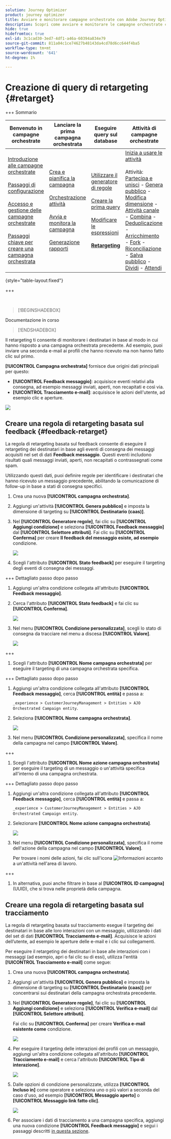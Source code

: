 ```yaml
---
solution: Journey Optimizer
product: journey optimizer
title: Avviare e monitorare campagne orchestrate con Adobe Journey Optimizer
description: Scopri come avviare e monitorare le campagne orchestrate con Adobe Journey Optimizer.
hide: true
hidefromtoc: true
exl-id: 3c1cad30-3ed7-4df1-a46a-60394a834e79
source-git-commit: 811a04c1ce74627b48143da4cd78d6cc644f4ba5
workflow-type: tm+mt
source-wordcount: '641'
ht-degree: 1%

---
```


# Creazione di query di retargeting {#retarget}

+++ Sommario

| Benvenuto in campagne orchestrate | Lanciare la prima campagna orchestrata | Eseguire query sul database | Attività di campagne orchestrate |
|---|---|---|---|
| [Introduzione alle campagne orchestrate](gs-orchestrated-campaigns.md)<br/><br/>[Passaggi di configurazione](configuration-steps.md)<br/><br/>[Accesso e gestione delle campagne orchestrate](access-manage-orchestrated-campaigns.md)<br/><br/>[Passaggi chiave per creare una campagna orchestrata](gs-campaign-creation.md) | [Crea e pianifica la campagna](create-orchestrated-campaign.md)<br/><br/>[Orchestrazione attività](orchestrate-activities.md)<br/><br/>[Avvia e monitora la campagna](start-monitor-campaigns.md)<br/><br/>[Generazione rapporti](reporting-campaigns.md) | [Utilizzare il generatore di regole](orchestrated-rule-builder.md)<br/><br/>[Creare la prima query](build-query.md)<br/><br/>[Modificare le espressioni](edit-expressions.md)<br/><br/><b>[Retargeting](retarget.md)</b> | [Inizia a usare le attività](activities/about-activities.md)<br/><br/>Attività:<br/>[Partecipa e unisci](activities/and-join.md) - [Genera pubblico](activities/build-audience.md) - [Modifica dimensione](activities/change-dimension.md) - [Attività canale](activities/channels.md) - [Combina](activities/combine.md) - [Deduplicazione](activities/deduplication.md) - [Arricchimento](activities/enrichment.md) - [Fork](activities/fork.md) - [Riconciliazione](activities/reconciliation.md) - [Salva pubblico](activities/save-audience.md) - [Dividi](activities/split.md) - [Attendi](activities/wait.md) |

{style="table-layout:fixed"}

+++

</br>

>[!BEGINSHADEBOX]

Documentazione in corso

>[!ENDSHADEBOX]

Il retargeting ti consente di monitorare i destinatari in base al modo in cui hanno risposto a una campagna orchestrata precedente. Ad esempio, puoi inviare una seconda e-mail ai profili che hanno ricevuto ma non hanno fatto clic sul primo.

**[!UICONTROL Campagna orchestrata]** fornisce due origini dati principali per questo:

* **[!UICONTROL Feedback messaggio]**: acquisisce eventi relativi alla consegna, ad esempio messaggi inviati, aperti, non recapitati e così via.
* **[!UICONTROL Tracciamento e-mail]**: acquisisce le azioni dell&#39;utente, ad esempio clic e aperture.

![](assets/do-not-localize/retarget-schema.png)

## Creare una regola di retargeting basata sul feedback {#feedback-retarget}

La regola di retargeting basata sul feedback consente di eseguire il retargeting dei destinatari in base agli eventi di consegna dei messaggi acquisiti nel set di dati **Feedback messaggio**. Questi eventi includono risultati quali messaggi inviati, aperti, non recapitati o contrassegnati come spam.

Utilizzando questi dati, puoi definire regole per identificare i destinatari che hanno ricevuto un messaggio precedente, abilitando la comunicazione di follow-up in base a stati di consegna specifici.

1. Crea una nuova **[!UICONTROL campagna orchestrata]**.

1. Aggiungi un&#39;attività **[!UICONTROL Genera pubblico]** e imposta la dimensione di targeting su **[!UICONTROL Destinatario (caas)]**.

1. Nel **[!UICONTROL Generatore regole]**, fai clic su **[!UICONTROL Aggiungi condizione]** e seleziona **[!UICONTROL Feedback messaggio]** dal **[!UICONTROL Selettore attributi]**. Fai clic su **[!UICONTROL Conferma]** per creare **Il feedback del messaggio esiste, ad esempio** condizione.

   ![](assets/retarget_1.png)

1. Scegli l&#39;attributo **[!UICONTROL Stato feedback]** per eseguire il targeting degli eventi di consegna dei messaggi.

+++ Dettagliato passo dopo passo

   1. Aggiungi un&#39;altra condizione collegata all&#39;attributo **[!UICONTROL Feedback messaggio]**.

   1. Cerca l&#39;attributo **[!UICONTROL Stato feedback]** e fai clic su **[!UICONTROL Conferma]**.

      ![](assets/retarget_3.png)

   1. Nel menu **[!UICONTROL Condizione personalizzata]**, scegli lo stato di consegna da tracciare nel menu a discesa **[!UICONTROL Valore]**.

      ![](assets/retarget_4.png)

+++

1. Scegli l&#39;attributo **[!UICONTROL Nome campagna orchestrata]** per eseguire il targeting di una campagna orchestrata specifica.

+++ Dettagliato passo dopo passo

   1. Aggiungi un&#39;altra condizione collegata all&#39;attributo **[!UICONTROL Feedback messaggio]**, cerca **[!UICONTROL entità]** e passa a:

      `_experience > CustomerJourneyManagement > Entities > AJO Orchestrated Campaign entity`.

   1. Seleziona **[!UICONTROL Nome campagna orchestrata]**.

      ![](assets/retarget_5.png)

   1. Nel menu **[!UICONTROL Condizione personalizzata]**, specifica il nome della campagna nel campo **[!UICONTROL Valore]**.

+++

1. Scegli l&#39;attributo **[!UICONTROL Nome azione campagna orchestrata]** per eseguire il targeting di un messaggio o un&#39;attività specifica all&#39;interno di una campagna orchestrata.

+++ Dettagliato passo dopo passo

   1. Aggiungi un&#39;altra condizione collegata all&#39;attributo **[!UICONTROL Feedback messaggio]**, cerca **[!UICONTROL entità]** e passa a:

      `_experience > CustomerJourneyManagement > Entities > AJO Orchestrated Campaign entity`.

   1. Selezionare **[!UICONTROL Nome azione campagna orchestrata]**.

      ![](assets/retarget_6.png)

   1. Nel menu **[!UICONTROL Condizione personalizzata]**, specifica il nome dell&#39;azione della campagna nel campo **[!UICONTROL Valore]**.

      Per trovare i nomi delle azioni, fai clic sull&#39;icona ![Informazioni](assets/do-not-localize/info-icon.svg) accanto a un&#39;attività nell&#39;area di lavoro.

+++

1. In alternativa, puoi anche filtrare in base al **[!UICONTROL ID campagna]** (UUID), che si trova nelle proprietà della campagna.

## Creare una regola di retargeting basata sul tracciamento

La regola di retargeting basata sul tracciamento esegue il targeting dei destinatari in base alle loro interazioni con un messaggio, utilizzando i dati del set di dati **[!UICONTROL Tracciamento e-mail]**. Acquisisce le azioni dell’utente, ad esempio le aperture delle e-mail e i clic sui collegamenti.

Per eseguire il retargeting dei destinatari in base alle interazioni con i messaggi (ad esempio, apri o fai clic su di essi), utilizza l&#39;entità **[!UICONTROL Tracciamento e-mail]** come segue:

1. Crea una nuova **[!UICONTROL campagna orchestrata]**.

1. Aggiungi un&#39;attività **[!UICONTROL Genera pubblico]** e imposta la dimensione di targeting su **[!UICONTROL Destinatario (caas)]** per concentrarsi sui destinatari della campagna orchestrata precedente.

1. Nel **[!UICONTROL Generatore regole]**, fai clic su **[!UICONTROL Aggiungi condizione]** e seleziona **[!UICONTROL Verifica e-mail]** dal **[!UICONTROL Selettore attributi]**.

   Fai clic su **[!UICONTROL Conferma]** per creare **Verifica e-mail esistente come** condizione.

   ![](assets/retarget_2.png)

1. Per eseguire il targeting delle interazioni dei profili con un messaggio, aggiungi un&#39;altra condizione collegata all&#39;attributo **[!UICONTROL Tracciamento e-mail]** e cerca l&#39;attributo **[!UICONTROL Tipo di interazione]**.

   ![](assets/retarget_7.png)

1. Dalle opzioni di condizione personalizzate, utilizza **[!UICONTROL Incluso in]** come operatore e seleziona uno o più valori a seconda del caso d&#39;uso, ad esempio **[!UICONTROL Messaggio aperto]** o **[!UICONTROL Messaggio link fatto clic]**.

   ![](assets/retarget_8.png)

1. Per associare i dati di tracciamento a una campagna specifica, aggiungi una nuova condizione **[!UICONTROL Feedback messaggio]** e segui i passaggi descritti [in questa sezione](#feedback-retarget).

